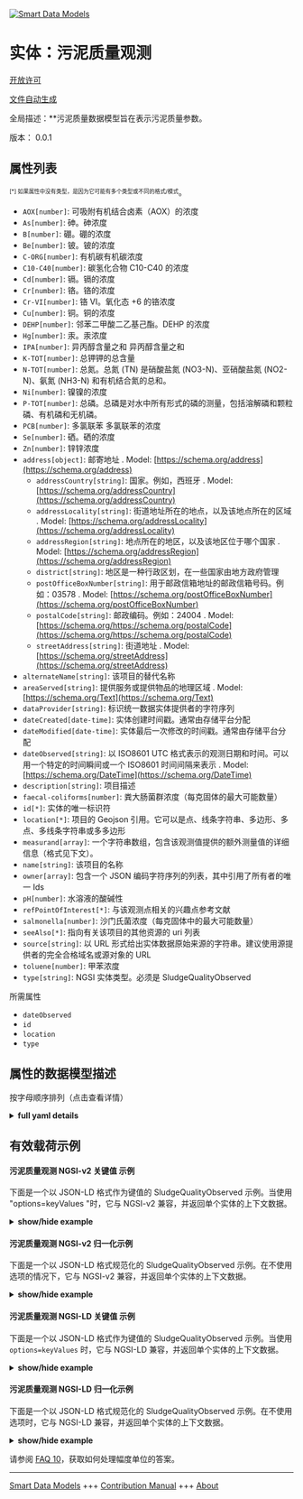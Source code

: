 <!-- 10-Header -->    
[![Smart Data Models](https://smartdatamodels.org/wp-content/uploads/2022/01/SmartDataModels_logo.png "Logo")](https://smartdatamodels.org)    
实体：污泥质量观测    
=========<!-- /10-Header -->    
<!-- 15-License -->    
[开放许可](https://github.com/smart-data-models//dataModel.WaterQuality/blob/master/SludgeQualityObserved/LICENSE.md)    
[文件自动生成](https://docs.google.com/presentation/d/e/2PACX-1vTs-Ng5dIAwkg91oTTUdt8ua7woBXhPnwavZ0FxgR8BsAI_Ek3C5q97Nd94HS8KhP-r_quD4H0fgyt3/pub?start=false&loop=false&delayms=3000#slide=id.gb715ace035_0_60)    
<!-- /15-License -->    
<!-- 20-Description -->    
全局描述：**污泥质量数据模型旨在表示污泥质量参数。    
版本： 0.0.1    
<!-- /20-Description -->    
<!-- 30-PropertiesList -->    
## 属性列表    
<sup><sub>[*] 如果属性中没有类型，是因为它可能有多个类型或不同的格式/模式</sub></sup>。    
- `AOX[number]`: 可吸附有机结合卤素（AOX）的浓度  - `As[number]`: 砷。砷浓度  - `B[number]`: 硼。硼的浓度  - `Be[number]`: 铍。铍的浓度  - `C-ORG[number]`: 有机碳有机碳浓度  - `C10-C40[number]`: 碳氢化合物 C10-C40 的浓度  - `Cd[number]`: 镉。镉的浓度  - `Cr[number]`: 铬。铬的浓度  - `Cr-VI[number]`: 铬 VI。氧化态 +6 的铬浓度  - `Cu[number]`: 铜。铜的浓度  - `DEHP[number]`: 邻苯二甲酸二乙基己酯。DEHP 的浓度  - `Hg[number]`: 汞。汞浓度  - `IPA[number]`: 异丙醇含量之和 异丙醇含量之和  - `K-TOT[number]`: 总钾钾的总含量  - `N-TOT[number]`: 总氮。总氮 (TN) 是硝酸盐氮 (NO3-N)、亚硝酸盐氮 (NO2-N)、氨氮 (NH3-N) 和有机结合氮的总和。  - `Ni[number]`: 镍镍的浓度  - `P-TOT[number]`: 总磷。总磷是对水中所有形式的磷的测量，包括溶解磷和颗粒磷、有机磷和无机磷。  - `PCB[number]`: 多氯联苯 多氯联苯的浓度  - `Se[number]`: 硒。硒的浓度  - `Zn[number]`: 锌锌浓度  - `address[object]`: 邮寄地址  . Model: [https://schema.org/address](https://schema.org/address)	- `addressCountry[string]`: 国家。例如，西班牙  . Model: [https://schema.org/addressCountry](https://schema.org/addressCountry)    
	- `addressLocality[string]`: 街道地址所在的地点，以及该地点所在的区域  . Model: [https://schema.org/addressLocality](https://schema.org/addressLocality)    
	- `addressRegion[string]`: 地点所在的地区，以及该地区位于哪个国家  . Model: [https://schema.org/addressRegion](https://schema.org/addressRegion)    
	- `district[string]`: 地区是一种行政区划，在一些国家由地方政府管理      
	- `postOfficeBoxNumber[string]`: 用于邮政信箱地址的邮政信箱号码。例如：03578  . Model: [https://schema.org/postOfficeBoxNumber](https://schema.org/postOfficeBoxNumber)    
	- `postalCode[string]`: 邮政编码。例如：24004  . Model: [https://schema.org/https://schema.org/postalCode](https://schema.org/https://schema.org/postalCode)    
	- `streetAddress[string]`: 街道地址  . Model: [https://schema.org/streetAddress](https://schema.org/streetAddress)    
- `alternateName[string]`: 该项目的替代名称  - `areaServed[string]`: 提供服务或提供物品的地理区域  . Model: [https://schema.org/Text](https://schema.org/Text)- `dataProvider[string]`: 标识统一数据实体提供者的字符序列  - `dateCreated[date-time]`: 实体创建时间戳。通常由存储平台分配  - `dateModified[date-time]`: 实体最后一次修改的时间戳。通常由存储平台分配  - `dateObserved[string]`: 以 ISO8601 UTC 格式表示的观测日期和时间。可以用一个特定的时间瞬间或一个 ISO8601 时间间隔来表示  . Model: [https://schema.org/DateTime](https://schema.org/DateTime)- `description[string]`: 项目描述  - `faecal-coliforms[number]`: 粪大肠菌群浓度（每克固体的最大可能数量）  - `id[*]`: 实体的唯一标识符  - `location[*]`: 项目的 Geojson 引用。它可以是点、线条字符串、多边形、多点、多线条字符串或多多边形  - `measurand[array]`: 一个字符串数组，包含该观测值提供的额外测量值的详细信息（格式见下文）。  - `name[string]`: 该项目的名称  - `owner[array]`: 包含一个 JSON 编码字符序列的列表，其中引用了所有者的唯一 Ids  - `pH[number]`: 水溶液的酸碱性  - `refPointOfInterest[*]`: 与该观测点相关的兴趣点参考文献  - `salmonella[number]`: 沙门氏菌浓度（每克固体中的最大可能数量）  - `seeAlso[*]`: 指向有关该项目的其他资源的 uri 列表  - `source[string]`: 以 URL 形式给出实体数据原始来源的字符串。建议使用源提供者的完全合格域名或源对象的 URL  - `toluene[number]`: 甲苯浓度  - `type[string]`: NGSI 实体类型。必须是 SludgeQualityObserved  <!-- /30-PropertiesList -->    
<!-- 35-RequiredProperties -->    
所需属性    
- `dateObserved`  - `id`  - `location`  - `type`  <!-- /35-RequiredProperties -->    
<!-- 40-RequiredProperties -->    
<!-- /40-RequiredProperties -->    
<!-- 50-DataModelHeader -->    
## 属性的数据模型描述    
按字母顺序排列（点击查看详情）    
<!-- /50-DataModelHeader -->    
<!-- 60-ModelYaml -->    
<details><summary><strong>full yaml details</strong></summary>      
```yaml    
SludgeQualityObserved:      
  description: Sludge Quality data model is intended to represent sludge quality parameters.      
  properties:      
    AOX:      
      description: Concentration of Adsorbable Organically bound halogens (AOX)      
      minimum: 0      
      type: number      
      x-ngsi:      
        type: Property      
        units: mg/Kg SS      
    As:      
      description: Arsenic. Concentration of arsenic      
      minimum: 0      
      type: number      
      x-ngsi:      
        type: Property      
        units: mg/Kg SS      
    B:      
      description: Boron. Concentration of boron      
      minimum: 0      
      type: number      
      x-ngsi:      
        type: Property      
        units: mg/Kg SS      
    Be:      
      description: Beryllium. Concentration of Beryllium      
      minimum: 0      
      type: number      
      x-ngsi:      
        type: Property      
        units: mg/Kg SS      
    C-ORG:      
      description: Organic Carbon. Concentration of organic carbon      
      maximum: 1      
      minimum: 0      
      type: number      
      x-ngsi:      
        type: Property      
        units: percentage of SS (min)      
    C10-C40:      
      description: Concentration of Hydrocarbons C10-C40      
      minimum: 0      
      type: number      
      x-ngsi:      
        type: Property      
        units: mg/Kg SS      
    Cd:      
      description: Cadmium. Concentration of cadmium      
      minimum: 0      
      type: number      
      x-ngsi:      
        type: Property      
        units: mg/Kg SS      
    Cr:      
      description: Chromium. Concentration of chromium      
      minimum: 0      
      type: number      
      x-ngsi:      
        type: Property      
        units: mg/Kg SS      
    Cr-VI:      
      description: Chromium VI. Concentration of chromium at the oxidation state +6      
      minimum: 0      
      type: number      
      x-ngsi:      
        type: Property      
        units: mg/Kg SS      
    Cu:      
      description: Copper. Concentration of copper      
      minimum: 0      
      type: number      
      x-ngsi:      
        type: Property      
        units: mg/Kg SS      
    DEHP:      
      description: Diethylhexyl phthalate. Concentration of DEHP      
      minimum: 0      
      type: number      
      x-ngsi:      
        type: Property      
        units: mg/Kg SS      
    Hg:      
      description: Mercury. Concentration of mercury      
      minimum: 0      
      type: number      
      x-ngsi:      
        type: Property      
        units: mg/Kg SS      
    IPA:      
      description: Sum of isopropyl alcohol Sum of content of isopropyl alcohol      
      minimum: 0      
      type: number      
      x-ngsi:      
        type: Property      
        units: mg/Kg SS      
    K-TOT:      
      description: Total potassium. Total content of potassium      
      maximum: 1      
      minimum: 0      
      type: number      
      x-ngsi:      
        type: Property      
        units: percentage of SS (min)      
    N-TOT:      
      description: 'Total Nitrogen. Total Nitrogen (TN) is the sum of nitrate-nitrogen (NO3-N), nitrite-nitrogen (NO2-N), ammonia-nitrogen (NH3-N) and organically bonded nitrogen'      
      maximum: 1      
      minimum: 0      
      type: number      
      x-ngsi:      
        type: Property      
        units: percentage of SS (min)      
    Ni:      
      description: Nickel. Concentration of Nickel      
      minimum: 0      
      type: number      
      x-ngsi:      
        type: Property      
        units: mg/Kg SS      
    P-TOT:      
      description: 'Total Phosphorus. Total phosphorus is a measure of all forms of phosphorus in the water, including dissolved and particulate, organic and inorganic'      
      maximum: 1      
      minimum: 0      
      type: number      
      x-ngsi:      
        type: Property      
        units: percentage of SS (min)      
    PCB:      
      description: Polychlorinated biphenyls Concentration of polychlorinated biphenyls      
      minimum: 0      
      type: number      
      x-ngsi:      
        type: Property      
        units: mg/Kg SS      
    Se:      
      description: Selenium. Concentration of selenium      
      minimum: 0      
      type: number      
      x-ngsi:      
        type: Property      
        units: mg/Kg SS      
    Zn:      
      description: Zinc. Concentration of zinc      
      minimum: 0      
      type: number      
      x-ngsi:      
        type: Property      
        units: mg/Kg SS      
    address:      
      description: The mailing address      
      properties:      
        addressCountry:      
          description: 'The country. For example, Spain'      
          type: string      
          x-ngsi:      
            model: https://schema.org/addressCountry      
            type: Property      
        addressLocality:      
          description: 'The locality in which the street address is, and which is in the region'      
          type: string      
          x-ngsi:      
            model: https://schema.org/addressLocality      
            type: Property      
        addressRegion:      
          description: 'The region in which the locality is, and which is in the country'      
          type: string      
          x-ngsi:      
            model: https://schema.org/addressRegion      
            type: Property      
        district:      
          description: 'A district is a type of administrative division that, in some countries, is managed by the local government'      
          type: string      
          x-ngsi:      
            type: Property      
        postOfficeBoxNumber:      
          description: 'The post office box number for PO box addresses. For example, 03578'      
          type: string      
          x-ngsi:      
            model: https://schema.org/postOfficeBoxNumber      
            type: Property      
        postalCode:      
          description: 'The postal code. For example, 24004'      
          type: string      
          x-ngsi:      
            model: https://schema.org/https://schema.org/postalCode      
            type: Property      
        streetAddress:      
          description: The street address      
          type: string      
          x-ngsi:      
            model: https://schema.org/streetAddress      
            type: Property      
        streetNr:      
          description: Number identifying a specific property on a public street      
          type: string      
          x-ngsi:      
            type: Property      
      type: object      
      x-ngsi:      
        model: https://schema.org/address      
        type: Property      
    alternateName:      
      description: An alternative name for this item      
      type: string      
      x-ngsi:      
        type: Property      
    areaServed:      
      description: The geographic area where a service or offered item is provided      
      type: string      
      x-ngsi:      
        model: https://schema.org/Text      
        type: Property      
    dataProvider:      
      description: A sequence of characters identifying the provider of the harmonised data entity      
      type: string      
      x-ngsi:      
        type: Property      
    dateCreated:      
      description: Entity creation timestamp. This will usually be allocated by the storage platform      
      format: date-time      
      type: string      
      x-ngsi:      
        type: Property      
    dateModified:      
      description: Timestamp of the last modification of the entity. This will usually be allocated by the storage platform      
      format: date-time      
      type: string      
      x-ngsi:      
        type: Property      
    dateObserved:      
      description: The date and time of this observation in ISO8601 UTCformat. It can be represented by an specific time instant or by an ISO8601 interval      
      type: string      
      x-ngsi:      
        model: https://schema.org/DateTime      
        type: Property      
    description:      
      description: A description of this item      
      type: string      
      x-ngsi:      
        type: Property      
    faecal-coliforms:      
      description: Concentration of fecal coliforms (Most Probable Number per gram solids)      
      minimum: 0      
      type: number      
      x-ngsi:      
        type: Property      
        units: MPN/g SS (max)      
    id:      
      anyOf:      
        - description: Identifier format of any NGSI entity      
          maxLength: 256      
          minLength: 1      
          pattern: ^[\w\-\.\{\}\$\+\*\[\]`|~^@!,:\\]+$      
          type: string      
          x-ngsi:      
            type: Property      
        - description: Identifier format of any NGSI entity      
          format: uri      
          type: string      
          x-ngsi:      
            type: Property      
      description: Unique identifier of the entity      
      x-ngsi:      
        type: Property      
    location:      
      description: 'Geojson reference to the item. It can be Point, LineString, Polygon, MultiPoint, MultiLineString or MultiPolygon'      
      oneOf:      
        - description: Geojson reference to the item. Point      
          properties:      
            bbox:      
              items:      
                type: number      
              minItems: 4      
              type: array      
            coordinates:      
              items:      
                type: number      
              minItems: 2      
              type: array      
            type:      
              enum:      
                - Point      
              type: string      
          required:      
            - type      
            - coordinates      
          title: GeoJSON Point      
          type: object      
          x-ngsi:      
            type: GeoProperty      
        - description: Geojson reference to the item. LineString      
          properties:      
            bbox:      
              items:      
                type: number      
              minItems: 4      
              type: array      
            coordinates:      
              items:      
                items:      
                  type: number      
                minItems: 2      
                type: array      
              minItems: 2      
              type: array      
            type:      
              enum:      
                - LineString      
              type: string      
          required:      
            - type      
            - coordinates      
          title: GeoJSON LineString      
          type: object      
          x-ngsi:      
            type: GeoProperty      
        - description: Geojson reference to the item. Polygon      
          properties:      
            bbox:      
              items:      
                type: number      
              minItems: 4      
              type: array      
            coordinates:      
              items:      
                items:      
                  items:      
                    type: number      
                  minItems: 2      
                  type: array      
                minItems: 4      
                type: array      
              type: array      
            type:      
              enum:      
                - Polygon      
              type: string      
          required:      
            - type      
            - coordinates      
          title: GeoJSON Polygon      
          type: object      
          x-ngsi:      
            type: GeoProperty      
        - description: Geojson reference to the item. MultiPoint      
          properties:      
            bbox:      
              items:      
                type: number      
              minItems: 4      
              type: array      
            coordinates:      
              items:      
                items:      
                  type: number      
                minItems: 2      
                type: array      
              type: array      
            type:      
              enum:      
                - MultiPoint      
              type: string      
          required:      
            - type      
            - coordinates      
          title: GeoJSON MultiPoint      
          type: object      
          x-ngsi:      
            type: GeoProperty      
        - description: Geojson reference to the item. MultiLineString      
          properties:      
            bbox:      
              items:      
                type: number      
              minItems: 4      
              type: array      
            coordinates:      
              items:      
                items:      
                  items:      
                    type: number      
                  minItems: 2      
                  type: array      
                minItems: 2      
                type: array      
              type: array      
            type:      
              enum:      
                - MultiLineString      
              type: string      
          required:      
            - type      
            - coordinates      
          title: GeoJSON MultiLineString      
          type: object      
          x-ngsi:      
            type: GeoProperty      
        - description: Geojson reference to the item. MultiLineString      
          properties:      
            bbox:      
              items:      
                type: number      
              minItems: 4      
              type: array      
            coordinates:      
              items:      
                items:      
                  items:      
                    items:      
                      type: number      
                    minItems: 2      
                    type: array      
                  minItems: 4      
                  type: array      
                type: array      
              type: array      
            type:      
              enum:      
                - MultiPolygon      
              type: string      
          required:      
            - type      
            - coordinates      
          title: GeoJSON MultiPolygon      
          type: object      
          x-ngsi:      
            type: GeoProperty      
      x-ngsi:      
        type: GeoProperty      
    measurand:      
      description: An array of strings containing details (see format below) about extra measurands provided by this observation      
      items:      
        description: Every measurand provided by this observation      
        type: string      
        x-ngsi:      
          type: Property      
      minItems: 1      
      type: array      
      x-ngsi:      
        type: Property      
    name:      
      description: The name of this item      
      type: string      
      x-ngsi:      
        type: Property      
    owner:      
      description: A List containing a JSON encoded sequence of characters referencing the unique Ids of the owner(s)      
      items:      
        anyOf:      
          - description: Identifier format of any NGSI entity      
            maxLength: 256      
            minLength: 1      
            pattern: ^[\w\-\.\{\}\$\+\*\[\]`|~^@!,:\\]+$      
            type: string      
            x-ngsi:      
              type: Property      
          - description: Identifier format of any NGSI entity      
            format: uri      
            type: string      
            x-ngsi:      
              type: Property      
        description: Unique identifier of the entity      
        x-ngsi:      
          type: Property      
      type: array      
      x-ngsi:      
        type: Property      
    pH:      
      description: Acidity or basicity of an aqueous solution      
      maximum: 14      
      minimum: 0      
      type: number      
      x-ngsi:      
        type: Property      
    refPointOfInterest:      
      anyOf:      
        - description: Identifier format of any NGSI entity      
          maxLength: 256      
          minLength: 1      
          pattern: ^[\w\-\.\{\}\$\+\*\[\]`|~^@!,:\\]+$      
          type: string      
          x-ngsi:      
            type: Property      
        - description: Identifier format of any NGSI entity      
          format: uri      
          type: string      
          x-ngsi:      
            type: Property      
      description: A reference to a point of interest associated to this observation      
      x-ngsi:      
        type: Relationship      
    salmonella:      
      description: Concentration of Salmonella (Most Probable Number per gram solids)      
      minimum: 0      
      type: number      
      x-ngsi:      
        type: Property      
        units: MPN/g SS (max)      
    seeAlso:      
      description: list of uri pointing to additional resources about the item      
      oneOf:      
        - items:      
            format: uri      
            type: string      
          minItems: 1      
          type: array      
        - format: uri      
          type: string      
      x-ngsi:      
        type: Property      
    source:      
      description: 'A sequence of characters giving the original source of the entity data as a URL. Recommended to be the fully qualified domain name of the source provider, or the URL to the source object'      
      type: string      
      x-ngsi:      
        type: Property      
    toluene:      
      description: Concentration of Toluene      
      minimum: 0      
      type: number      
      x-ngsi:      
        type: Property      
        units: mg/Kg SS      
    type:      
      description: NGSI Entity type. It has to be SludgeQualityObserved      
      enum:      
        - SludgeQualityObserved      
      type: string      
      x-ngsi:      
        type: Property      
  required:      
    - id      
    - type      
    - dateObserved      
    - location      
  type: object      
  x-derived-from: ""      
  x-disclaimer: 'Redistribution and use in source and binary forms, with or without modification, are permitted  provided that the license conditions are met. Copyleft (c) 2022 Contributors to Smart Data Models Program'      
  x-license-url: https://github.com/smart-data-models/dataModel.WaterQuality/blob/master/SludgeQualityObserved/LICENSE.md      
  x-model-schema: https://smart-data-models.github.io/dataModel.WasteWater/SludgeQualityObserved/schema.json      
  x-model-tags: B-WaterSmart      
  x-version: 0.0.1      
```    
</details>      
<!-- /60-ModelYaml -->    
<!-- 70-MiddleNotes -->    
<!-- /70-MiddleNotes -->    
<!-- 80-Examples -->    
## 有效载荷示例    
#### 污泥质量观测 NGSI-v2 关键值 示例    
下面是一个以 JSON-LD 格式作为键值的 SludgeQualityObserved 示例。当使用 "options=keyValues "时，它与 NGSI-v2 兼容，并返回单个实体的上下文数据。    
<details><summary><strong>show/hide example</strong></summary>      
```json  
{  
  "id": "urn:ngsi-ld:SludgeQualityObserved:001",  
  "type": "SludgeQualityObserved",  
  "dateObserved": "2023-07-02T10:30:00Z",  
  "location": {  
    "type": "Point",  
    "coordinates": [  
      45.5197,  
      12.19351  
    ]  
  },  
  "pH": 7.5,  
  "N-TOT": 0.063,  
  "P-TOT": 0.024,  
  "K-TOT": 0.002,  
  "C-ORG": 0.397,  
  "PCB": 0.0,  
  "As": 33.4,  
  "B": 50.8,  
  "Be": 0.3,  
  "Cd": 2.7,  
  "Cr": 46.7,  
  "Cr-VI": 0.05,  
  "Cu": 264.8,  
  "Hg": 1.6,  
  "Ni": 33.1,  
  "Se": 4.1,  
  "Zn": 924.8,  
  "IPA": 1.6,  
  "toluene": 0.0,  
  "AOX": 500.0,  
  "DEHP": 100.0,  
  "C10-C40": 5483.0,  
  "salmonella": 100,  
  "faecal-coliforms": 10000  
}  
```  
</details>    
#### 污泥质量观测 NGSI-v2 归一化示例    
下面是一个以 JSON-LD 格式规范化的 SludgeQualityObserved 示例。在不使用选项的情况下，它与 NGSI-v2 兼容，并返回单个实体的上下文数据。    
<details><summary><strong>show/hide example</strong></summary>      
```json  
{  
  "id": "sludgequalityobserved:Venice:D1",  
  "type": "SludgeQualityObserved",  
  "dateObserved": {  
    "type": "DateTime",  
    "value": "2023-07-02T10:30:00Z"  
  },  
  "location": {  
    "type": "geo:json",  
    "value": {  
      "type": "Point",  
      "coordinates": [  
        45.5197,  
        12.19351  
      ]  
    }  
  },  
  "pH": {  
    "type": "Number",  
    "value": 7.5  
  },  
  "N-TOT": {  
    "type": "Number",  
    "value": 0.063  
  },  
  "P-TOT": {  
    "type": "Number",  
    "value": 0.024  
  },  
  "K-TOT": {  
    "type": "Number",  
    "value": 0.002  
  },  
  "C-ORG": {  
    "type": "Number",  
    "value": 0.397  
  },  
  "PCB": {  
    "type": "Boolean",  
    "value": false  
  },  
  "As": {  
    "type": "Number",  
    "value": 33.4  
  },  
  "B": {  
    "type": "Number",  
    "value": 50.8  
  },  
  "Be": {  
    "type": "Number",  
    "value": 0.3  
  },  
  "Cd": {  
    "type": "Number",  
    "value": 2.7  
  },  
  "Cr": {  
    "type": "Number",  
    "value": 46.7  
  },  
  "Cr-VI": {  
    "type": "Number",  
    "value": 0.05  
  },  
  "Cu": {  
    "type": "Number",  
    "value": 264.8  
  },  
  "Hg": {  
    "type": "Number",  
    "value": 1.6  
  },  
  "Ni": {  
    "type": "Number",  
    "value": 33.1  
  },  
  "Se": {  
    "type": "Number",  
    "value": 4.1  
  },  
  "Zn": {  
    "type": "Number",  
    "value": 924.8  
  },  
  "IPA": {  
    "type": "Number",  
    "value": 1.6  
  },  
  "toluene": {  
    "type": "Boolean",  
    "value": false  
  },  
  "AOX": {  
    "type": "Number",  
    "value": 500.0  
  },  
  "DEHP": {  
    "type": "Number",  
    "value": 100.0  
  },  
  "C10-C40": {  
    "type": "Number",  
    "value": 5483.0  
  },  
  "salmonella": {  
    "type": "Number",  
    "value": 100  
  },  
  "faecal-coliforms": {  
    "type": "Number",  
    "value": 10000  
  }  
}  
```  
</details>    
#### 污泥质量观测 NGSI-LD 关键值 示例    
下面是一个以 JSON-LD 格式作为键值的 SludgeQualityObserved 示例。当使用 `options=keyValues` 时，它与 NGSI-LD 兼容，并返回单个实体的上下文数据。    
<details><summary><strong>show/hide example</strong></summary>      
```json  
{  
  "id": "urn:ngsi-ld:SludgeQualityObserved:sludgequalityobserved:Venice:D1",  
  "type": "SludgeQualityObserved",  
  "dateObserved": "2023-07-02T10:30:00Z",  
  "location": {  
    "coordinates": [  
      45.5197,  
      12.19351  
    ],  
    "type": "Point"  
  },  
  "pH": 7.5,  
  "N-TOT": 0.063,  
  "P-TOT": 0.024,  
  "K-TOT": 0.002,  
  "C-ORG": 0.397,  
  "PCB": 0.0,  
  "As": 33.4,  
  "B": 50.8,  
  "Be": 0.3,  
  "Cd": 2.7,  
  "Cr": 46.7,  
  "Cr-VI": 0.05,  
  "Cu": 264.8,  
  "Hg": 1.6,  
  "Ni": 33.1,  
  "Se": 4.1,  
  "Zn": 924.8,  
  "IPA": 1.6,  
  "toluene": 0.0,  
  "AOX": 500.0,  
  "DEHP": 100.0,  
  "C10-C40": 5483.0,  
  "salmonella": 100,  
  "faecal-coliforms": 10000,  
  "@context": [  
    "https://raw.githubusercontent.com/smart-data-models/incubated/SMARTWATER/SludgeQualityObserved/master/context.jsonld"  
  ]  
}  
```  
</details>    
#### 污泥质量观测 NGSI-LD 归一化示例    
下面是一个以 JSON-LD 格式规范化的 SludgeQualityObserved 示例。在不使用选项时，它与 NGSI-LD 兼容，并返回单个实体的上下文数据。    
<details><summary><strong>show/hide example</strong></summary>      
```json  
{  
  "id": "urn:ngsi-ld:SludgeQualityObserved:sludgequalityobserved:Venice:D1",  
   "type": "SludgeQualityObserved",  
  "dateObserved": {  
    "type": "Property",  
    "value": {  
      "@type": "DateTime",  
      "@value": "2023-07-02T10:30:00Z"  
    }  
  },  
  "location": {  
    "type": "GeoProperty",  
    "value": {  
      "type": "Point",  
      "coordinates": [  
        45.51970,  
        12.19351  
      ]  
    }  
  },  
  "pH": {  
    "type": "Number",  
    "value": 7.5  
  },  
  "N-TOT": {  
    "type": "Number",  
    "value": 0.063  
  },  
  "P-TOT": {  
    "type": "Number",  
    "value": 0.024  
  },  
  "K-TOT": {  
    "type": "Number",  
    "value": 0.002  
  },  
  "C-ORG": {  
    "type": "Number",  
    "value": 0.397  
  },  
  "PCB": {  
    "type": "Number",  
    "value": 0.0  
  },  
  "As": {  
    "type": "Number",  
    "value": 33.4  
  },  
  "B": {  
    "type": "Number",  
    "value": 50.8  
  },  
  "Be": {  
    "type": "Number",  
    "value": 0.3  
  },  
  "Cd": {  
    "type": "Number",  
    "value": 2.7  
  },   
  "Cr": {  
    "type": "Number",  
    "value": 46.7  
  },  
  "Cr-VI": {  
    "type": "Number",  
    "value": 0.05  
  },  
  "Cu": {  
    "type": "Number",  
    "value": 264.8  
  },  
  "Hg": {  
    "type": "Number",  
    "value": 1.6  
  },  
  "Ni": {  
    "type": "Number",  
    "value": 33.1  
  },  
  "Se": {  
    "type": "Number",  
    "value": 4.1  
  },  
  "Zn": {  
    "type": "Number",  
    "value": 924.8  
  },  
  "IPA": {  
    "type": "Number",  
    "value": 1.6  
  },  
  "toluene": {  
    "type": "Number",  
    "value": 0.0  
  },  
  "AOX": {  
    "type": "Number",  
    "value": 500.0  
  },  
  "DEHP": {  
    "type": "Number",  
    "value": 100.0  
  },  
  "C10-C40": {  
    "type": "Number",  
    "value": 5483.0  
  },  
  "salmonella": {  
    "type": "Number",  
    "value": 100  
  },  
  "faecal-coliforms": {  
    "type": "Number",  
    "value": 10000  
  },  
  "@context": [  
    "https://uri.etsi.org/ngsi-ld/v1/ngsi-ld-core-context.jsonld"  
  ]  
}  
```  
</details><!-- /80-Examples -->    
<!-- 90-FooterNotes -->    
<!-- /90-FooterNotes -->    
<!-- 95-Units -->    
请参阅 [FAQ 10](https://smartdatamodels.org/index.php/faqs/)，获取如何处理幅度单位的答案。    
<!-- /95-Units -->    
<!-- 97-LastFooter -->    
---    
[Smart Data Models](https://smartdatamodels.org) +++ [Contribution Manual](https://bit.ly/contribution_manual) +++ [About](https://bit.ly/Introduction_SDM)<!-- /97-LastFooter -->    
